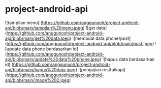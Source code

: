 # project-android-api

![tampilan menu] (https://github.com/anggunooh/project-android-api/blob/main/tampilan%20menu.jpeg)
![get data] (https://github.com/anggunooh/project-android-api/blob/main/get%20data.jpeg)
![membuat data phone/post] (https://github.com/anggunooh/project-android-api/blob/main/post.jpeg)
![update data phone berdasarkan id] (https://github.com/anggunooh/project-android-api/blob/main/update%20data%20phone.jpeg)
![hapus data berdasarkan id] (https://github.com/anggunooh/project-android-api/blob/main/hapus%20data.jpeg)
![pengujian restfulkapi] (https://github.com/anggunooh/project-android-api/blob/main/image%202.jpeg)
